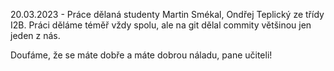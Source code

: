 20.03.2023 - Práce dělaná studenty Martin Smékal, Ondřej Teplický ze třídy I2B.
Práci děláme téměř vždy spolu, ale na git dělal commity většinou jen jeden z nás.

Doufáme, že se máte dobře a máte dobrou náladu, pane učiteli!